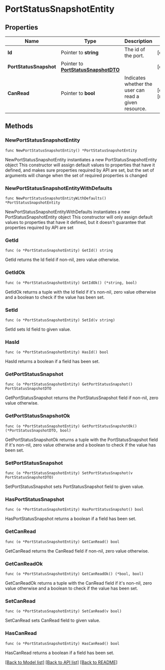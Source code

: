 # PortStatusSnapshotEntity

## Properties

Name | Type | Description | Notes
------------ | ------------- | ------------- | -------------
**Id** | Pointer to **string** | The id of the port. | [optional] 
**PortStatusSnapshot** | Pointer to [**PortStatusSnapshotDTO**](PortStatusSnapshotDTO.md) |  | [optional] 
**CanRead** | Pointer to **bool** | Indicates whether the user can read a given resource. | [optional] [readonly] 

## Methods

### NewPortStatusSnapshotEntity

`func NewPortStatusSnapshotEntity() *PortStatusSnapshotEntity`

NewPortStatusSnapshotEntity instantiates a new PortStatusSnapshotEntity object
This constructor will assign default values to properties that have it defined,
and makes sure properties required by API are set, but the set of arguments
will change when the set of required properties is changed

### NewPortStatusSnapshotEntityWithDefaults

`func NewPortStatusSnapshotEntityWithDefaults() *PortStatusSnapshotEntity`

NewPortStatusSnapshotEntityWithDefaults instantiates a new PortStatusSnapshotEntity object
This constructor will only assign default values to properties that have it defined,
but it doesn't guarantee that properties required by API are set

### GetId

`func (o *PortStatusSnapshotEntity) GetId() string`

GetId returns the Id field if non-nil, zero value otherwise.

### GetIdOk

`func (o *PortStatusSnapshotEntity) GetIdOk() (*string, bool)`

GetIdOk returns a tuple with the Id field if it's non-nil, zero value otherwise
and a boolean to check if the value has been set.

### SetId

`func (o *PortStatusSnapshotEntity) SetId(v string)`

SetId sets Id field to given value.

### HasId

`func (o *PortStatusSnapshotEntity) HasId() bool`

HasId returns a boolean if a field has been set.

### GetPortStatusSnapshot

`func (o *PortStatusSnapshotEntity) GetPortStatusSnapshot() PortStatusSnapshotDTO`

GetPortStatusSnapshot returns the PortStatusSnapshot field if non-nil, zero value otherwise.

### GetPortStatusSnapshotOk

`func (o *PortStatusSnapshotEntity) GetPortStatusSnapshotOk() (*PortStatusSnapshotDTO, bool)`

GetPortStatusSnapshotOk returns a tuple with the PortStatusSnapshot field if it's non-nil, zero value otherwise
and a boolean to check if the value has been set.

### SetPortStatusSnapshot

`func (o *PortStatusSnapshotEntity) SetPortStatusSnapshot(v PortStatusSnapshotDTO)`

SetPortStatusSnapshot sets PortStatusSnapshot field to given value.

### HasPortStatusSnapshot

`func (o *PortStatusSnapshotEntity) HasPortStatusSnapshot() bool`

HasPortStatusSnapshot returns a boolean if a field has been set.

### GetCanRead

`func (o *PortStatusSnapshotEntity) GetCanRead() bool`

GetCanRead returns the CanRead field if non-nil, zero value otherwise.

### GetCanReadOk

`func (o *PortStatusSnapshotEntity) GetCanReadOk() (*bool, bool)`

GetCanReadOk returns a tuple with the CanRead field if it's non-nil, zero value otherwise
and a boolean to check if the value has been set.

### SetCanRead

`func (o *PortStatusSnapshotEntity) SetCanRead(v bool)`

SetCanRead sets CanRead field to given value.

### HasCanRead

`func (o *PortStatusSnapshotEntity) HasCanRead() bool`

HasCanRead returns a boolean if a field has been set.


[[Back to Model list]](../README.md#documentation-for-models) [[Back to API list]](../README.md#documentation-for-api-endpoints) [[Back to README]](../README.md)


